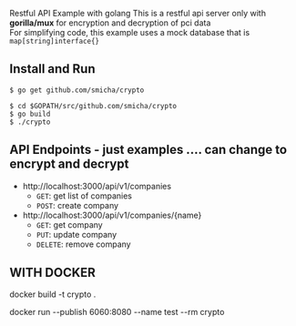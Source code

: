 Restful API Example with golang
This is a restful api server only with **gorilla/mux** for encryption and decryption of pci data  
For simplifying code, this example uses a mock database that is `map[string]interface{}`

## Install and Run
```shell
$ go get github.com/smicha/crypto

$ cd $GOPATH/src/github.com/smicha/crypto
$ go build
$ ./crypto
```

## API Endpoints - just examples .... can change to encrypt and decrypt  
- http://localhost:3000/api/v1/companies
    - `GET`: get list of companies
    - `POST`: create company
- http://localhost:3000/api/v1/companies/{name}
    - `GET`: get company
    - `PUT`: update company
    - `DELETE`: remove company



## WITH  DOCKER

docker build -t  crypto .

 docker run --publish 6060:8080 --name test --rm crypto

